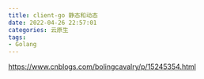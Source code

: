 ```yaml
---
title: client-go 静态和动态
date: 2022-04-26 22:57:01
categories: 云原生
tags:
- Golang
---
```

https://www.cnblogs.com/bolingcavalry/p/15245354.html

